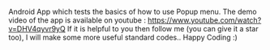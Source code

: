 Android App which tests the basics of how to use Popup menu. The demo video of the app is available on youtube : https://www.youtube.com/watch?v=DHV4qyvr9yQ If it is helpful to you then follow me (you can give it a star too), I will make some more useful standard codes.. Happy Coding :)
